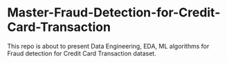 # Master-Fraud-Detection-for-Credit-Card-Transaction
This repo is about to present Data Engineering, EDA, ML algorithms for Fraud detection for Credit Card Transaction dataset.
